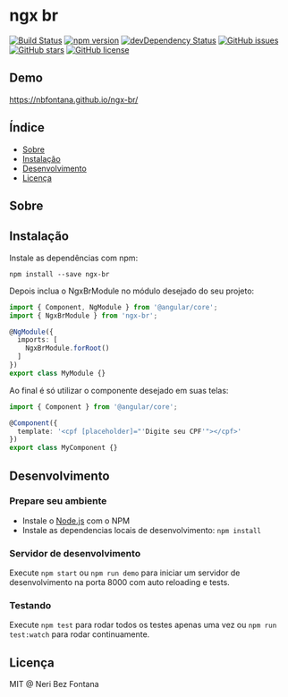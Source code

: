 # ngx br
[![Build Status](https://travis-ci.org/nbfontana/ngx-br.svg?branch=master)](https://travis-ci.org/nbfontana/ngx-br)
[![npm version](https://badge.fury.io/js/ngx-br.svg)](http://badge.fury.io/js/ngx-br)
[![devDependency Status](https://david-dm.org/nbfontana/ngx-br/dev-status.svg)](https://david-dm.org/nbfontana/ngx-br?type=dev)
[![GitHub issues](https://img.shields.io/github/issues/nbfontana/ngx-br.svg)](https://github.com/nbfontana/ngx-br/issues)
[![GitHub stars](https://img.shields.io/github/stars/nbfontana/ngx-br.svg)](https://github.com/nbfontana/ngx-br/stargazers)
[![GitHub license](https://img.shields.io/badge/license-MIT-blue.svg)](https://raw.githubusercontent.com/nbfontana/ngx-br/master/LICENSE)

## Demo
https://nbfontana.github.io/ngx-br/

## Índice

- [Sobre](#sobre)
- [Instalação](#instalacao)
- [Desenvolvimento](#desenvolvimento)
- [Licença](#licenca)

## Sobre



## Instalação

Instale as dependências com npm:
```
npm install --save ngx-br
```

Depois inclua o NgxBrModule no módulo desejado do seu projeto:

```typescript
import { Component, NgModule } from '@angular/core';
import { NgxBrModule } from 'ngx-br';

@NgModule({
  imports: [
    NgxBrModule.forRoot()
  ]
})
export class MyModule {}
```

Ao final é só utilizar o componente desejado em suas telas:
```typescript
import { Component } from '@angular/core';

@Component({
  template: '<cpf [placeholder]="'Digite seu CPF'"></cpf>'
})
export class MyComponent {}
```


## Desenvolvimento

### Prepare seu ambiente
* Instale o [Node.js](http://nodejs.org/) com o NPM
* Instale as dependencias locais de desenvolvimento: `npm install`

### Servidor de desenvolvimento
Execute `npm start` ou `npm run demo` para iniciar um servidor de desenvolvimento na porta 8000 com auto reloading e tests.

### Testando
Execute `npm test` para rodar todos os testes apenas uma vez ou `npm run test:watch` para rodar continuamente.

## Licença

MIT @ Neri Bez Fontana
